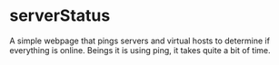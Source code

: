 # serverStatus
A simple webpage that pings servers and virtual hosts to determine if everything is online.  Beings it is using ping, it takes quite a bit of time. 
